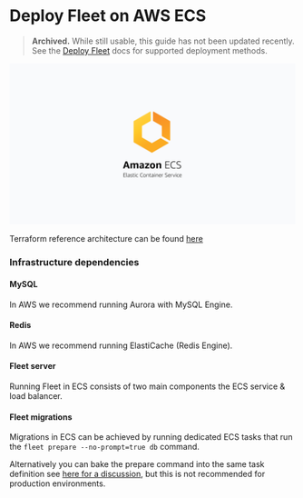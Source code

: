 # Deploy Fleet on AWS ECS

> **Archived.** While still usable, this guide has not been updated recently. See the [Deploy Fleet](https://fleetdm.com/docs/deploy/deploy-fleet) docs for supported deployment methods.


![Deploy Fleet on AWS ECS](../website/assets/images/articles/deploy-fleet-on-aws-ecs-800x450@2x.png)

Terraform reference architecture can be found [here](https://github.com/fleetdm/fleet-terraform)

### Infrastructure dependencies

#### MySQL

In AWS we recommend running Aurora with MySQL Engine.

#### Redis

In AWS we recommend running ElastiCache (Redis Engine).

#### Fleet server

Running Fleet in ECS consists of two main components the ECS service & load balancer.

#### Fleet migrations

Migrations in ECS can be achieved by running dedicated ECS tasks that run the `fleet prepare --no-prompt=true db` command.

Alternatively you can bake the prepare command into the same task definition see [here for a discussion](https://github.com/fleetdm/fleet/pull/1761#discussion_r697599457), but this is not recommended for production environments.


<meta name="articleTitle" value="Deploy Fleet on AWS ECS">
<meta name="authorGitHubUsername" value="edwardsb">
<meta name="authorFullName" value="Ben Edwards">
<meta name="publishedOn" value="2021-10-06">
<meta name="category" value="guides">
<meta name="articleImageUrl" value="../website/assets/images/articles/deploy-fleet-on-aws-ecs-800x450@2x.png">
<meta name="description" value="Information for deploying Fleet on AWS ECS.">